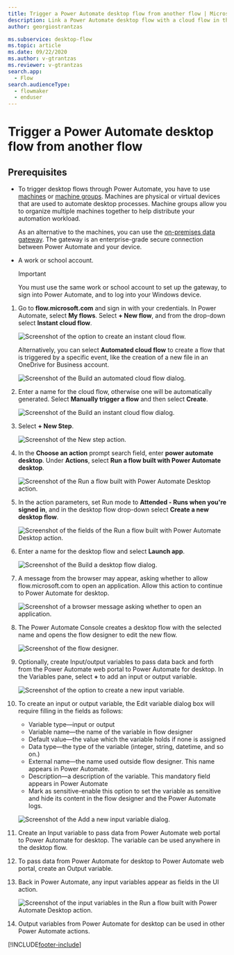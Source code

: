 ```yaml
---
title: Trigger a Power Automate desktop flow from another flow | Microsoft Docs
description: Link a Power Automate desktop flow with a cloud flow in the Power Automate portal
author: georgiostrantzas

ms.subservice: desktop-flow
ms.topic: article
ms.date: 09/22/2020
ms.author: v-gtrantzas
ms.reviewer: v-gtrantzas
search.app: 
  - Flow
search.audienceType: 
  - flowmaker
  - enduser
---
```



# Trigger a Power Automate desktop flow from another flow


## Prerequisites

- To trigger desktop flows through Power Automate, you have to use [machines](manage-machines.md) or [machine groups](manage-machine-groups.md). Machines are physical or virtual devices that are used to automate desktop processes. Machine groups allow you to organize multiple machines together to help distribute your automation workload.

   As an alternative to the machines, you can use the [on-premises data gateway](https://go.microsoft.com/fwlink/?LinkID=820580&clcid=0x409). The gateway is an enterprise-grade secure connection between Power Automate and your device. 

- A work or school account. 

   >[!IMPORTANT]
   >You must use the same work or school account to set up the gateway, to sign into Power Automate, and to log into your Windows device.
   

1. Go to **flow.microsoft.com** and sign in with your credentials. In Power Automate, select **My flows**. Select **+ New flow**, and from the drop-down select **Instant cloud flow**.

   ![Screenshot of the option to create an instant cloud flow.](\media\link-pad-flow-portal\my-flows-instant-blank.png)

   Alternatively, you can select **Automated cloud flow** to create a flow that is triggered by a specific event, like the creation of a new file in an OneDrive for Business account.

   ![Screenshot of the Build an automated cloud flow dialog.](\media\link-pad-flow-portal\automated-cloud-flow.png)

1. Enter a name for the cloud flow, otherwise one will be automatically generated. Select **Manually trigger a flow** and then select **Create**.

   ![Screenshot of the Build an instant cloud flow dialog.](\media\link-pad-flow-portal\manually-trigger-flow.png)

1. Select **+ New Step**.

   ![Screenshot of the New step action.](\media\link-pad-flow-portal\new-step.png)

1. In the **Choose an action** prompt search field, enter **power automate desktop**. Under **Actions**, select **Run a flow built with Power Automate desktop**.

   ![Screenshot of the Run a flow built with Power Automate Desktop action.](\media\link-pad-flow-portal\action-search.png)

1. In the action parameters, set Run mode to **Attended - Runs when you're signed in**, and in the desktop flow drop-down select **Create a new desktop flow**.

   ![Screenshot of the fields of the Run a flow built with Power Automate Desktop action.](\media\link-pad-flow-portal\run-desktop-flow-v2-action-properties.png)

1. Enter a name for the desktop flow and select **Launch app**.

   ![Screenshot of the Build a desktop flow dialog.](\media\link-pad-flow-portal\build-desktop-flow-dialog.png)

1. A message from the browser may appear, asking whether to allow flow.microsoft.com to open an application. Allow this action to continue to Power Automate for desktop.

   ![Screenshot of a browser message asking whether to open an application.](\media\link-pad-flow-portal\browser-open-application.png)

1. The Power Automate Console creates a desktop flow with the selected name and opens the flow designer to edit the new flow.

   ![Screenshot of the flow designer.](\media\link-pad-flow-portal\flow-designer-blank.png)

1. Optionally, create Input/output variables to pass data back and forth from the Power Automate web portal to Power Automate for desktop. In the Variables pane, select **+** to add an input or output variable.

   ![Screenshot of the option to create a new input variable.](\media\link-pad-flow-portal\new-input-output-var.png)

1. To create an input or output variable, the Edit variable dialog box will require filling in the fields as follows:
   * Variable type—input or output
   * Variable name—the name of the variable in flow designer
   * Default value—the value which the variable holds if none is assigned
   * Data type—the type of the variable (integer, string, datetime, and so on.)
   * External name—the name used outside flow designer. This name appears in Power    Automate.
   * Description—a description of the variable. This mandatory field appears in Power Automate
   * Mark as sensitive-enable this option to set the variable as sensitive and hide its content in the flow designer and the Power Automate logs.

   ![Screenshot of the Add a new input variable dialog.](\media\link-pad-flow-portal\add-new-input-var.png)

1. Create an Input variable to pass data from Power Automate web portal to Power Automate for desktop. The variable can be used anywhere in the desktop flow.

1. To pass data from Power Automate for desktop to Power Automate web portal, create an Output variable.

1. Back in Power Automate, any input variables appear as fields in the UI action.

   ![Screenshot of the input variables in the Run a flow built with Power Automate Desktop action.](\media\link-pad-flow-portal\run-desktop-flow-v2-action-properties-2.png)

1. Output variables from Power Automate for desktop can be used in other Power Automate actions.




[!INCLUDE[footer-include](../includes/footer-banner.md)]